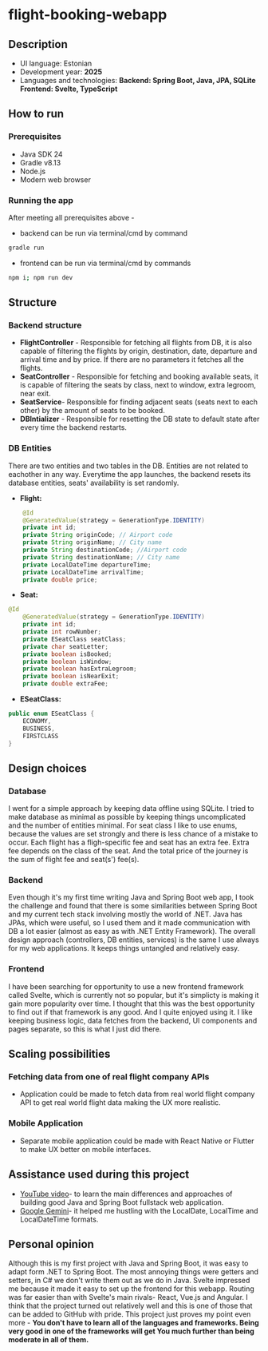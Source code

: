 # flight-booking-webapp

## Description

* UI language: Estonian
* Development year: **2025**
* Languages and technologies: **Backend: Spring Boot, Java, JPA, SQLite Frontend: Svelte, TypeScript**

## How to run

### Prerequisites

* Java SDK 24
* Gradle v8.13
* Node.js 
* Modern web browser

### Running the app

After meeting all prerequisites above - 
* backend can be run via terminal/cmd by command
```bash
gradle run
```
* frontend can be run via terminal/cmd by commands
```bash
npm i; npm run dev 
```

## Structure

### Backend structure

* **FlightController** - Responsible for fetching all flights from DB, it is also capable of filtering the flights by origin, destination, date, departure and arrival time and by price. If there are no parameters it fetches all the flights.
* **SeatController** - Responsible for fetching and booking available seats, it is capable of filtering the seats by class, next to window, extra legroom, near exit.
* **SeatService**- Responsible for finding adjacent seats (seats next to each other) by the amount of seats to be booked.
* **DBIntializer** - Responsible for resetting the DB state to default state after every time the backend restarts.

### DB Entities
There are two entities and two tables in the DB. Entities are not related to eachother in any way. Everytime the app launches, the backend resets its database entities, seats' availability is set randomly.

* **Flight:**

```java
    @Id
    @GeneratedValue(strategy = GenerationType.IDENTITY)
    private int id;
    private String originCode; // Airport code
    private String originName; // City name
    private String destinationCode; //Airport code
    private String destinationName; // City name
    private LocalDateTime departureTime;
    private LocalDateTime arrivalTime;
    private double price;
```
  
* **Seat:**

```java
@Id
    @GeneratedValue(strategy = GenerationType.IDENTITY)
    private int id;
    private int rowNumber;
    private ESeatClass seatClass;
    private char seatLetter;
    private boolean isBooked;
    private boolean isWindow;
    private boolean hasExtraLegroom;
    private boolean isNearExit;
    private double extraFee;
```

* **ESeatClass:**

```java
public enum ESeatClass {
    ECONOMY,
    BUSINESS,
    FIRSTCLASS
}
```


## Design choices

### Database  
I went for a simple approach by keeping data offline using SQLite. I tried to make database as minimal as possible by keeping things uncomplicated and the number of entities minimal. For seat class I like to use enums, because the values are set strongly and there is less chance of a mistake to occur. Each flight has a fligh-specific fee and seat has an extra fee. Extra fee depends on the class of the seat. And the total price of the journey is the sum of flight fee and seat(s') fee(s).

### Backend
Even though it's my first time writing Java and Spring Boot web app, I took the challenge and found that there is some similarities between Spring Boot and my current tech stack involving mostly the world of .NET. Java has JPAs, which were useful, so I used them and it made communication with DB a lot easier (almost as easy as with .NET Entity Framework). The overall design approach (controllers, DB entities, services) is the same I use always for my web applications. It keeps things untangled and relatively easy.

### Frontend
I have been searching for opportunity to use a new frontend framework called Svelte, which is currently not so popular, but it's simplicty is making it gain more popularity over time. I thought that this was the best opportunity to find out if that framework is any good. And I quite enjoyed using it. I like keeping business logic, data fetches from the backend, UI components and pages separate, so this is what I just did there. 

## Scaling possibilities

### Fetching data from one of real flight company APIs
* Application could be made to fetch data from real world flight company API to get real world flight data making the UX more realistic.
### Mobile Application
* Separate mobile application could be made with React Native or Flutter to make UX better on mobile interfaces.

## Assistance used during this project
* [YouTube video](https://www.youtube.com/watch?v=O_XL9oQ1_To&list=WL&index=3&t=620s)- to learn the main differences and approaches of building good Java and Spring Boot fullstack web application.
* [Google Gemini](https://gemini.google.com/)- it helped me hustling with the LocalDate, LocalTime and LocalDateTime formats.

## Personal opinion
Although this is my first project with Java and Spring Boot, it was easy to adapt form .NET to Spring Boot. The most annoying things were getters and setters, in C# we don't write them out as we do in Java. Svelte impressed me because it made it easy to set up the frontend for this webapp. Routing was far easier than with Svelte's main rivals- React, Vue.js and Angular. I think that the project turned out relatively well and this is one of those that can be added to GitHub with pride. This project just proves my point even more - **You don't have to learn all of the languages and frameworks. Being very good in one of the frameworks will get You much further than being moderate in all of them.**

